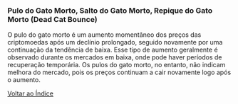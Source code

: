 ### Pulo do Gato Morto, Salto do Gato Morto, Repique do Gato Morto (Dead Cat Bounce)

O pulo do gato morto é um aumento momentâneo dos preços das criptomoedas após um declínio prolongado, seguido novamente por uma continuação da tendência de baixa. Esse tipo de aumento geralmente é observado durante os mercados em baixa, onde pode haver períodos de recuperação temporária. Os pulos do gato morto, no entanto, não indicam melhora do mercado, pois os preços continuam a cair novamente logo após o aumento.


[Voltar ao Índice](../)